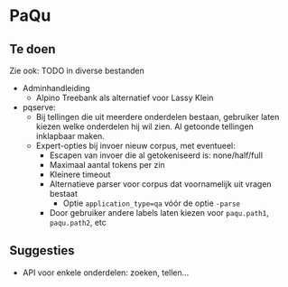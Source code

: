 # PaQu #

## Te doen ##

Zie ook: TODO in diverse bestanden

  - Adminhandleiding
    - Alpino Treebank als alternatief voor Lassy Klein
  - pqserve:
    - Bij tellingen die uit meerdere onderdelen bestaan, gebruiker laten
      kiezen welke onderdelen hij wil zien. Al getoonde tellingen
      inklapbaar maken.
    - Expert-opties bij invoer nieuw corpus, met eventueel:
      - Escapen van invoer die al getokeniseerd is: none/half/full
      - Maximaal aantal tokens per zin
      - Kleinere timeout
      - Alternatieve parser voor corpus dat voornamelijk uit vragen bestaat
        - Optie `application_type=qa` vóór de optie `-parse`
      - Door gebruiker andere labels laten kiezen voor `paqu.path1`, `paqu.path2`, etc

## Suggesties ##

  - API voor enkele onderdelen: zoeken, tellen...
